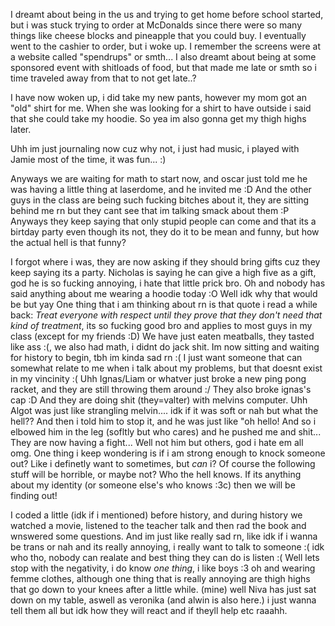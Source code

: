 I dreamt about being in the us and trying to get home before school started, but i was stuck trying to order at McDonalds since there were so many things like cheese blocks and pineapple that you could buy. I eventually went to the cashier to order, but i woke up. I remember the screens were at a website called "spendrups" or smth...
I also dreamt about being at some sponsored event with shitloads of food, but that made me late or smth so i time traveled away from that to not get late..?

I have now woken up, i did take my new pants, however my mom got an "old" shirt for me. When she was looking for a shirt to have outside i said that she could take my hoodie. So yea im also gonna get my thigh highs later.

Uhh im just journaling now cuz why not, i just had music, i played with Jamie most of the time, it was fun... :)

Anyways we are waiting for math to start now, and oscar just told me he was having a little thing at laserdome, and he invited me :D
And the other guys in the class are being such fucking bitches about it, they are sitting behind me rn but they cant see that im talking smack about them :P
Anyways they keep saying that only stupid people can come and that its a birtday party even though its not, they do it to be mean and funny, but how the actual hell is that funny?

I forgot where i was, they are now asking if they should bring gifts cuz they keep saying its a party.
Nicholas is saying he can give a high five as a gift, god he is so fucking annoying, i hate that little prick bro.
Oh and nobody has said anything about me wearing a hoodie today :O
Well idk why that would be but yay
One thing that i am thinking about rn is that quote i read a while back:
*Treat everyone with respect until they prove that they don't need that kind of treatment*, its so fucking good bro and applies to most guys in my class (except for my friends :D)
We have just eaten meatballs, they tasted like ass :(, we also had math, i didnt do jack shit. Im now sitting and waiting for history to begin, tbh im kinda sad rn :(
I just want someone that can somewhat relate to me when i talk about my problems, but that doesnt exist in my vincinity :(
Uhh Ignas/Liam or whatver just broke a new ping pong racket, and they are still throwing them around :/ They also broke ignas's cap :D
And they are doing shit (they=valter) with melvins computer.
Uhh Algot was just like strangling melvin.... idk if it was soft or nah but what the hell??
And then i told him to stop it, and he was just like "oh hello!
And so i elbowed him in the leg (sofltly but who cares) and he pushed me and shit...
They are now having a fight... Well not him but others, god i hate em all omg.
One thing i keep wondering is if i am strong enough to knock someone out? Like i definetly want to sometimes, but *can* i? Of course the following stuff will be horrible, or maybe not? Who the hell knows. If its anything about my identity (or someone else's who knows :3c) then we will be finding out!

I coded a little (idk if i mentioned) before history, and during history we watched a movie, listened to the teacher talk and then rad the book and wnswered some questions.
And im just like really sad rn, like idk if i wanna be trans or nah and its really annoying, i really want to talk to someone :( idk who tho, nobody can realate and best thing they can do is listen :(
Well lets stop with the negativity, i do know *one thing*, i like boys :3 oh and wearing femme clothes, although one thing that is really annoying are thigh highs that go down to your knees after a little while. (mine)
well Niva has just sat down on my table, aswell as veronika (and alwin is also here.) i just wanna tell them all but idk how they will react and if theyll help etc raaahh.
